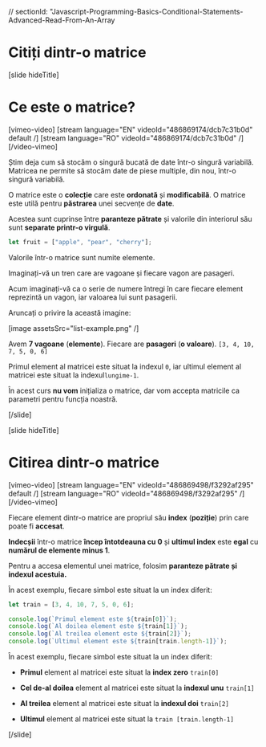 // sectionId: "Javascript-Programming-Basics-Conditional-Statements-Advanced-Read-From-An-Array

# Citiți dintr-o matrice

[slide hideTitle]
# Ce este o matrice?

[vimeo-video]
[stream language="EN" videoId="486869174/dcb7c31b0d" default /]
[stream language="RO" videoId="486869174/dcb7c31b0d"  /]
[/video-vimeo]

Știm deja cum să stocăm o singură bucată de date într-o singură variabilă. Matricea ne permite să stocăm date de piese multiple, din nou, într-o singură variabilă.

O matrice este o **colecție** care este **ordonată** și **modificabilă**.
O matrice este utilă pentru **păstrarea** unei secvențe de **date**.

Acestea sunt cuprinse între **paranteze pătrate** și valorile din interiorul său sunt **separate printr-o virgulă**.

```js
let fruit = ["apple", "pear", "cherry"];
```

Valorile într-o matrice sunt numite elemente.

Imaginați-vă un tren care are vagoane și fiecare vagon are pasageri.

Acum imaginați-vă ca o serie de numere întregi în care fiecare element reprezintă un vagon, iar valoarea lui sunt pasagerii.

Aruncați o privire la această imagine:

[image assetsSrc="list-example.png" /]

Avem **7 vagoane** (**elemente**). Fiecare are **pasageri** (**o valoare**). `[3, 4, 10, 7, 5, 0, 6]`

Primul element al matricei este situat la indexul `0`, iar ultimul element al matricei este situat la indexul`lungime-1`.

În acest curs **nu vom** inițializa o matrice, dar vom accepta matricile ca parametri pentru funcția noastră.

[/slide]

[slide hideTitle]
# Citirea dintr-o matrice

[vimeo-video]
[stream language="EN" videoId="486869498/f3292af295" default /]
[stream language="RO" videoId="486869498/f3292af295"  /]
[/video-vimeo]

Fiecare element dintr-o matrice are propriul său **index** (**poziție**) prin care poate fi **accesat**.

**Indecșii** într-o matrice **încep întotdeauna cu 0** și **ultimul index** este **egal** cu **numărul de elemente minus 1**.

Pentru a accesa elementul unei matrice, folosim **paranteze pătrate și indexul acestuia.**

În acest exemplu, fiecare simbol este situat la un index diferit:

```js live
let train = [3, 4, 10, 7, 5, 0, 6];

console.log(`Primul element este ${train[0]}`);
console.log(`Al doilea element este ${train[1]}`);
console.log(`Al treilea element este ${train[2]}`);
console.log(`Ultimul element este ${train[train.length-1]}`);
```

În acest exemplu, fiecare simbol este situat la un index diferit:

- **Primul** element al matricei este situat la **index zero** `train[0]`

- **Cel de-al doilea** element al matricei este situat la **indexul unu** `train[1]`

- **Al treilea** element al matricei este situat la **indexul doi** `train[2]`

- **Ultimul** element al matricei este situat la `train [train.length-1]`

[/slide]
